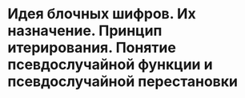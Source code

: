 # Идея блочных шифров. Их назначение. Принцип итерирования. Понятие псевдослучайной функции и псевдослучайной перестановки









